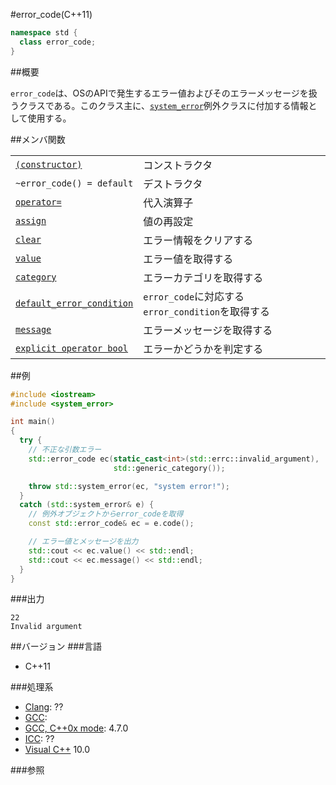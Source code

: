 #error_code(C++11)
```cpp
namespace std {
  class error_code;
}
```

##概要

`error_code`は、OSのAPIで発生するエラー値およびそのエラーメッセージを扱うクラスである。このクラス主に、[`system_error`](./system_error.md)例外クラスに付加する情報として使用する。

##メンバ関数

| | |
|-----------------------------------------------------------------------------------------------------------------------------------------------------|-----------------------------------------------------------------------------------|
| [`(constructor)`](./error_code/error_code.md) | コンストラクタ |
| `~error_code() = default` | デストラクタ |
| [`operator=`](./error_code/op_assign.md) | 代入演算子 |
| [`assign`](./error_code/assign.md) | 値の再設定 |
| [`clear`](./error_code/clear.md) | エラー情報をクリアする |
| [`value`](./error_code/value.md) | エラー値を取得する |
| [`category`](./error_code/category.md) | エラーカテゴリを取得する |
| [`default_error_condition`](./error_code/default_error_condition.md) | `error_code`に対応する`error_condition`を取得する |
| [`message`](./error_code/message.md) | エラーメッセージを取得する |
| [`explicit operator bool`](./error_code/op_bool.md) | エラーかどうかを判定する |

##例
```cpp
#include <iostream>
#include <system_error>

int main()
{
  try {
    // 不正な引数エラー
    std::error_code ec(static_cast<int>(std::errc::invalid_argument),
                       std::generic_category());

    throw std::system_error(ec, "system error!");
  }
  catch (std::system_error& e) {
    // 例外オブジェクトからerror_codeを取得
    const std::error_code& ec = e.code();

    // エラー値とメッセージを出力
    std::cout << ec.value() << std::endl;
    std::cout << ec.message() << std::endl;
  }
}
```

###出力
```
22
Invalid argument
```

##バージョン
###言語
- C++11

###処理系
- [Clang](/implementation#clang.md): ??
- [GCC](/implementation#gcc.md): 
- [GCC, C++0x mode](/implementation#gcc.md): 4.7.0
- [ICC](/implementation#icc.md): ??
- [Visual C++](/implementation#visual_cpp.md) 10.0


###参照

